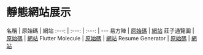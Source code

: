 # 靜態網站展示

名稱 | 原始碼 | 網站
:---: | :---: | :---: | ---
易方陣 | [原始碼](https://github.com/ConnectionOuOb/Yi-Fang-Jhen) | [網站](https://connectionouob.github.io/YiFangJhen/)
莊子通覽圖 | [原始碼](https://github.com/ConnectionOuOb/Zhuangzi_Overview) | [網站](https://connectionouob.github.io/zhuangzi/)
Flutter Molecule | [原始碼](https://github.com/ConnectionOuOb/FlutterMol) | [網站](https://connectionouob.github.io/FlutterMol/)
Resume Generator | [原始碼](https://github.com/ConnectionOuOb/Resume_Generator) | [網站](https://connectionouob.github.io/resume-generator/)
